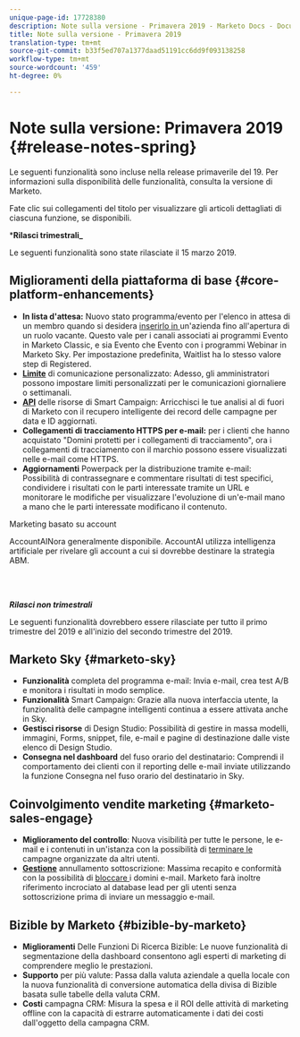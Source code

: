 ```yaml
---
unique-page-id: 17728380
description: Note sulla versione - Primavera 2019 - Marketo Docs - Documentazione prodotto
title: Note sulla versione - Primavera 2019
translation-type: tm+mt
source-git-commit: b33f5ed707a1377daad51191cc6dd9f093138258
workflow-type: tm+mt
source-wordcount: '459'
ht-degree: 0%

---
```



# Note sulla versione: Primavera 2019 {#release-notes-spring}

Le seguenti funzionalità sono incluse nella release primaverile del 19. Per informazioni sulla disponibilità delle funzionalità, consulta la versione di Marketo.

Fate clic sui collegamenti del titolo per visualizzare gli articoli dettagliati di ciascuna funzione, se disponibili.

***Rilasci trimestrali_**

Le seguenti funzionalità sono state rilasciate il 15 marzo 2019.

## Miglioramenti della piattaforma di base {#core-platform-enhancements}

* **In lista d&#39;attesa:** Nuovo stato programma/evento per l&#39;elenco in attesa di un membro quando si desidera  [inserirlo in ](/help/marketo/product-docs/core-marketo-concepts/smart-campaigns/program-flow-actions/change-program-status.md) un&#39;azienda fino all&#39;apertura di un ruolo vacante. Questo vale per i canali associati ai programmi Evento in Marketo Classic, e sia Evento che Evento con i programmi Webinar in Marketo Sky. Per impostazione predefinita, Waitlist ha lo stesso valore step di Registered.
* **[Limite](/help/marketo/product-docs/administration/email-setup/enable-communication-limits.md)** di comunicazione personalizzato: Adesso, gli amministratori possono impostare limiti personalizzati per le comunicazioni giornaliere o settimanali.
* **[API](https://developers.marketo.com/rest-api/assets/campaigns/)** delle risorse di Smart Campaign: Arricchisci le tue analisi al di fuori di Marketo con il recupero intelligente dei record delle campagne per data e ID aggiornati.
* **Collegamenti di tracciamento HTTPS per e-mail:** per i clienti che hanno acquistato &quot;Domini protetti per i collegamenti di tracciamento&quot;, ora i collegamenti di tracciamento con il marchio possono essere visualizzati nelle e-mail come HTTPS.
* **Aggiornamenti** Powerpack per la distribuzione tramite e-mail: Possibilità di contrassegnare e commentare risultati di test specifici, condividere i risultati con le parti interessate tramite un URL e monitorare le modifiche per visualizzare l&#39;evoluzione di un&#39;e-mail mano a mano che le parti interessate modificano il contenuto.

Marketing basato su account

**[](/help/marketo/product-docs/account-based-marketing/account-profiling/account-profiling-ranking-and-tuning.md)** AccountAINora generalmente disponibile. AccountAI utilizza intelligenza artificiale per rivelare gli account a cui si dovrebbe destinare la strategia ABM.

<br> 

**_Rilasci non trimestrali_**

Le seguenti funzionalità dovrebbero essere rilasciate per tutto il primo trimestre del 2019 e all&#39;inizio del secondo trimestre del 2019.

## Marketo Sky {#marketo-sky}

* **Funzionalità** completa del programma e-mail: Invia e-mail, crea test A/B e monitora i risultati in modo semplice.
* **Funzionalità** Smart Campaign: Grazie alla nuova interfaccia utente, la funzionalità delle campagne intelligenti continua a essere attivata anche in Sky.
* **Gestisci risorse** di Design Studio: Possibilità di gestire in massa modelli, immagini, Forms, snippet, file, e-mail e pagine di destinazione dalle viste elenco di Design Studio.
* **Consegna nel dashboard** del fuso orario del destinatario: Comprendi il comportamento dei clienti con il reporting delle e-mail inviate utilizzando la funzione Consegna nel fuso orario del destinatario in Sky.

## Coinvolgimento vendite marketing {#marketo-sales-engage}

* **Miglioramento del controllo**: Nuova visibilità per tutte le persone, le e-mail e i  [](/help/marketo/product-docs/marketo-sales-connect/templates/view-template-list-as-a-another-user.md) contenuti in un&#39;istanza con la possibilità di  [terminare le ](/help/marketo/product-docs/marketo-sales-connect/campaigns/view-campaigns-list-as-another-user.md)campagne organizzate da altri utenti.
* **[Gestione](/help/marketo/product-docs/marketo-sales-connect/email/unsubscribes/marketo-unsubscribe-check.md)** annullamento sottoscrizione: Massima recapito e conformità con la possibilità di  [bloccare ](/help/marketo/product-docs/marketo-sales-connect/admin/blocked-domains.md) i domini e-mail. Marketo farà inoltre riferimento incrociato al database lead per gli utenti senza sottoscrizione prima di inviare un messaggio e-mail.

## Bizible by Marketo {#bizible-by-marketo}

* **Miglioramenti** Delle Funzioni Di Ricerca Bizible: Le nuove funzionalità di segmentazione della dashboard consentono agli esperti di marketing di comprendere meglio le prestazioni.
* **Supporto** per più valute: Passa dalla valuta aziendale a quella locale con la nuova funzionalità di conversione automatica della divisa di Bizible basata sulle tabelle della valuta CRM.
* **Costi** campagna CRM: Misura la spesa e il ROI delle attività di marketing offline con la capacità di estrarre automaticamente i dati dei costi dall&#39;oggetto della campagna CRM.
